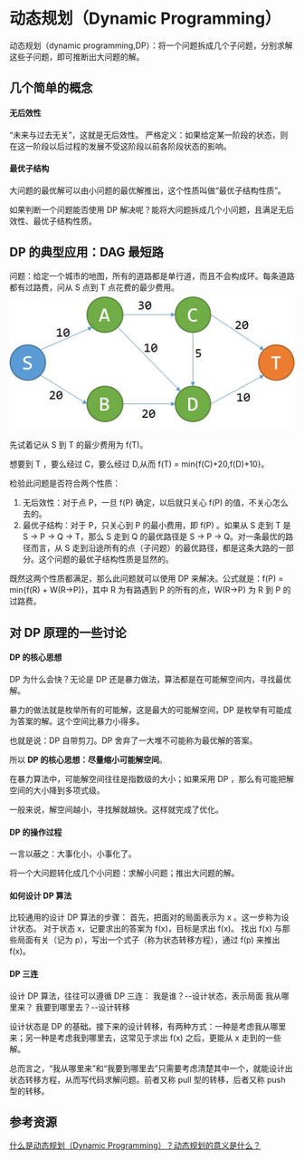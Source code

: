 # 动态规划（Dynamic Programming）

动态规划（dynamic programming,DP）：将一个问题拆成几个子问题，分别求解这些子问题，即可推断出大问题的解。

## 几个简单的概念

#### 无后效性
“未来与过去无关”，这就是无后效性。
严格定义：如果给定某一阶段的状态，则在这一阶段以后过程的发展不受这阶段以前各阶段状态的影响。

#### 最优子结构

大问题的最优解可以由小问题的最优解推出，这个性质叫做“最优子结构性质”。

如果判断一个问题能否使用 DP 解决呢？能将大问题拆成几个小问题，且满足无后效性、最优子结构性质。

## DP 的典型应用：DAG 最短路
问题：给定一个城市的地图，所有的道路都是单行道，而且不会构成环。每条道路都有过路费，问从 S 点到 T 点花费的最少费用。
![](./image/最短路图.jpg)

先试着记从 S 到 T 的最少费用为 f(T)。

想要到 T ，要么经过 C，要么经过 D,从而 f(T) = min{f(C)+20,f(D)+10}。

检验此问题是否符合两个性质：
1. 无后效性：对于点 P，一旦 f(P) 确定，以后就只关心 f(P) 的值，不关心怎么去的。
2. 最优子结构：对于 P，只关心到 P 的最小费用，即 f(P) 。如果从 S 走到 T 是 S -> P -> Q -> T，那么 S 走到 Q 的最优路径是 S -> P -> Q。对一条最优的路径而言，从 S 走到沿途所有的点（子问题）的最优路径，都是这条大路的一部分。这个问题的最优子结构性质是显然的。

既然这两个性质都满足，那么此问题就可以使用 DP 来解决。公式就是：f(P) = min{f(R) + W(R->P)}，其中 R 为有路遇到 P 的所有的点，W(R->P) 为 R 到 P 的过路费。

## 对 DP 原理的一些讨论

#### DP 的核心思想
DP 为什么会快？无论是 DP 还是暴力做法，算法都是在可能解空间内，寻找最优解。

暴力的做法就是枚举所有的可能解，这是最大的可能解空间，DP 是枚举有可能成为答案的解。这个空间比暴力小得多。

也就是说：DP 自带剪刀。DP 舍弃了一大堆不可能称为最优解的答案。

所以 **DP 的核心思想：尽量缩小可能解空间**。

在暴力算法中，可能解空间往往是指数级的大小；如果采用 DP ，那么有可能把解空间的大小降到多项式级。

一般来说，解空间越小，寻找解就越快。这样就完成了优化。

#### DP 的操作过程
一言以蔽之：大事化小，小事化了。

将一个大问题转化成几个小问题：求解小问题；推出大问题的解。

#### 如何设计 DP 算法
比较通用的设计 DP 算法的步骤：
首先，把面对的局面表示为 x 。这一步称为设计状态。
对于状态 x，记要求出的答案为 f(x)，目标是求出 f(x)。
找出 f(x) 与那些局面有关（记为 p），写出一个式子（称为状态转移方程），通过 f(p) 来推出 f(x)。

#### DP 三连
设计 DP 算法，往往可以遵循 DP 三连：
我是谁？--设计状态，表示局面
我从哪里来？
我要到哪里去？--设计转移

设计状态是 DP 的基础。接下来的设计转移，有两种方式：一种是考虑我从哪里来；另一种是考虑我到哪里去，这常见于求出 f(x) 之后，更能从 x 走到的一些解。

总而言之，“我从哪里来”和“我要到哪里去”只需要考虑清楚其中一个，就能设计出状态转移方程，从而写代码求解问题。前者又称 pull 型的转移，后者又称 push 型的转移。


## 参考资源
[什么是动态规划（Dynamic Programming）？动态规划的意义是什么？](https://www.zhihu.com/question/23995189/answer/613096905?from=timeline&hb_wx_block=0&utm_medium=social&utm_oi=28170849878016&utm_source=wechat_session&s_r=0)













